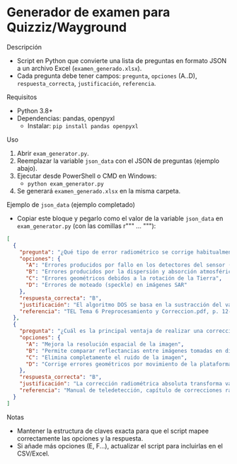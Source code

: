 # Generador de examen para Quizziz/Wayground

Descripción
- Script en Python que convierte una lista de preguntas en formato JSON a un archivo Excel (`examen_generado.xlsx`).
- Cada pregunta debe tener campos: `pregunta`, `opciones` (A..D), `respuesta_correcta`, `justificación`, `referencia`.

Requisitos
- Python 3.8+
- Dependencias: pandas, openpyxl
  - Instalar: `pip install pandas openpyxl`

Uso
1. Abrir `exam_generator.py`.
2. Reemplazar la variable `json_data` con el JSON de preguntas (ejemplo abajo).
3. Ejecutar desde PowerShell o CMD en Windows:
   - `python exam_generator.py`
4. Se generará `examen_generado.xlsx` en la misma carpeta.

Ejemplo de `json_data` (ejemplo completado)
- Copiar este bloque y pegarlo como el valor de la variable `json_data` en `exam_generator.py` (con las comillas r""" ... """):

```json
[
  {
    "pregunta": "¿Qué tipo de error radiométrico se corrige habitualmente utilizando el algoritmo DOS (Dark Object Subtraction)?",
    "opciones": {
      "A": "Errores producidos por fallo en los detectores del sensor (bandeado)",
      "B": "Errores producidos por la dispersión y absorción atmosférica",
      "C": "Errores geométricos debidos a la rotación de la Tierra",
      "D": "Errores de moteado (speckle) en imágenes SAR"
    },
    "respuesta_correcta": "B",
    "justificación": "El algoritmo DOS se basa en la sustracción del valor del píxel más oscuro para corregir el efecto aditivo de la atmósfera.",
    "referencia": "TEL Tema 6 Preprocesamiento y Correccion.pdf, p. 12-13"
  },
  {
    "pregunta": "¿Cuál es la principal ventaja de realizar una corrección radiométrica absoluta?",
    "opciones": {
      "A": "Mejora la resolución espacial de la imagen",
      "B": "Permite comparar reflectancias entre imágenes tomadas en distintas fechas",
      "C": "Elimina completamente el ruido de la imagen",
      "D": "Corrige errores geométricos por movimiento de la plataforma"
    },
    "respuesta_correcta": "B",
    "justificación": "La corrección radiométrica absoluta transforma valores digitales a unidades físico-espectrales, permitiendo comparaciones entre escenas.",
    "referencia": "Manual de teledetección, capítulo de correcciones radiométricas"
  }
]
```

Notas
- Mantener la estructura de claves exacta para que el script mapee correctamente las opciones y la respuesta.
- Si añade más opciones (E, F...), actualizar el script para incluirlas en el CSV/Excel.